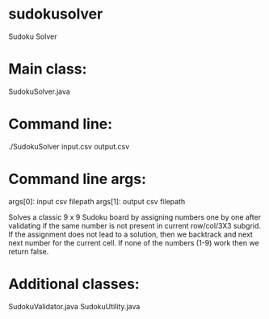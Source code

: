 sudokusolver
============

Sudoku Solver

Main class:
===========
SudokuSolver.java

Command line: 
=============
./SudokuSolver input.csv output.csv

Command line args:
==================
args[0]: input csv filepath
args[1]: output csv filepath

Solves a classic 9 x 9 Sudoku board by 
assigning numbers one by one after validating
if the same number is not present in current row/col/3X3 subgrid. If the assignment does not lead to a solution, then we backtrack and next next number for the current cell. If none of the numbers (1-9) work then we return false.

Additional classes:
===================
SudokuValidator.java
SudokuUtility.java

